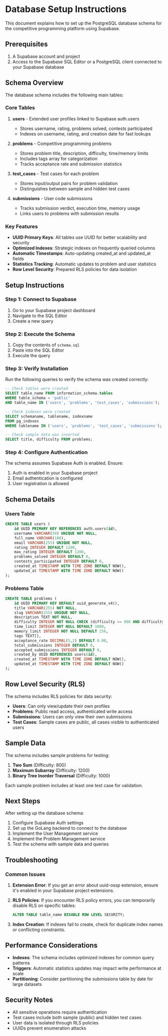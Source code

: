 # Database Setup Instructions

This document explains how to set up the PostgreSQL database schema for the competitive programming platform using Supabase.

## Prerequisites

1. A Supabase account and project
2. Access to the Supabase SQL Editor or a PostgreSQL client connected to your Supabase database

## Schema Overview

The database schema includes the following main tables:

### Core Tables

1. **users** - Extended user profiles linked to Supabase auth.users
   - Stores username, rating, problems solved, contests participated
   - Indexes on username, rating, and creation date for fast lookups

2. **problems** - Competitive programming problems
   - Stores problem title, description, difficulty, time/memory limits
   - Includes tags array for categorization
   - Tracks acceptance rate and submission statistics

3. **test_cases** - Test cases for each problem
   - Stores input/output pairs for problem validation
   - Distinguishes between sample and hidden test cases

4. **submissions** - User code submissions
   - Tracks submission verdict, execution time, memory usage
   - Links users to problems with submission results

### Key Features

- **UUID Primary Keys**: All tables use UUID for better scalability and security
- **Optimized Indexes**: Strategic indexes on frequently queried columns
- **Automatic Timestamps**: Auto-updating created_at and updated_at fields
- **Statistics Tracking**: Automatic updates to problem and user statistics
- **Row Level Security**: Prepared RLS policies for data isolation

## Setup Instructions

### Step 1: Connect to Supabase

1. Go to your Supabase project dashboard
2. Navigate to the SQL Editor
3. Create a new query

### Step 2: Execute the Schema

1. Copy the contents of `schema.sql`
2. Paste into the SQL Editor
3. Execute the query

### Step 3: Verify Installation

Run the following queries to verify the schema was created correctly:

```sql
-- Check tables were created
SELECT table_name FROM information_schema.tables 
WHERE table_schema = 'public' 
AND table_name IN ('users', 'problems', 'test_cases', 'submissions');

-- Check indexes were created
SELECT schemaname, tablename, indexname 
FROM pg_indexes 
WHERE tablename IN ('users', 'problems', 'test_cases', 'submissions');

-- Check sample data was inserted
SELECT title, difficulty FROM problems;
```

### Step 4: Configure Authentication

The schema assumes Supabase Auth is enabled. Ensure:

1. Auth is enabled in your Supabase project
2. Email authentication is configured
3. User registration is allowed

## Schema Details

### Users Table

```sql
CREATE TABLE users (
    id UUID PRIMARY KEY REFERENCES auth.users(id),
    username VARCHAR(50) UNIQUE NOT NULL,
    full_name VARCHAR(100),
    email VARCHAR(255) UNIQUE NOT NULL,
    rating INTEGER DEFAULT 1200,
    max_rating INTEGER DEFAULT 1200,
    problems_solved INTEGER DEFAULT 0,
    contests_participated INTEGER DEFAULT 0,
    created_at TIMESTAMP WITH TIME ZONE DEFAULT NOW(),
    updated_at TIMESTAMP WITH TIME ZONE DEFAULT NOW()
);
```

### Problems Table

```sql
CREATE TABLE problems (
    id UUID PRIMARY KEY DEFAULT uuid_generate_v4(),
    title VARCHAR(255) NOT NULL,
    slug VARCHAR(255) UNIQUE NOT NULL,
    description TEXT NOT NULL,
    difficulty INTEGER NOT NULL CHECK (difficulty >= 800 AND difficulty <= 3500),
    time_limit INTEGER NOT NULL DEFAULT 1000,
    memory_limit INTEGER NOT NULL DEFAULT 256,
    tags TEXT[],
    acceptance_rate DECIMAL(5,2) DEFAULT 0.00,
    total_submissions INTEGER DEFAULT 0,
    accepted_submissions INTEGER DEFAULT 0,
    created_by UUID REFERENCES users(id),
    created_at TIMESTAMP WITH TIME ZONE DEFAULT NOW(),
    updated_at TIMESTAMP WITH TIME ZONE DEFAULT NOW()
);
```

## Row Level Security (RLS)

The schema includes RLS policies for data security:

- **Users**: Can only view/update their own profiles
- **Problems**: Public read access, authenticated write access
- **Submissions**: Users can only view their own submissions
- **Test Cases**: Sample cases are public, all cases visible to authenticated users

## Sample Data

The schema includes sample problems for testing:

1. **Two Sum** (Difficulty: 800)
2. **Maximum Subarray** (Difficulty: 1200)
3. **Binary Tree Inorder Traversal** (Difficulty: 1000)

Each sample problem includes at least one test case for validation.

## Next Steps

After setting up the database schema:

1. Configure Supabase Auth settings
2. Set up the GoLang backend to connect to the database
3. Implement the User Management service
4. Implement the Problem Management service
5. Test the schema with sample data and queries

## Troubleshooting

### Common Issues

1. **Extension Error**: If you get an error about uuid-ossp extension, ensure it's enabled in your Supabase project extensions.

2. **RLS Policies**: If you encounter RLS policy errors, you can temporarily disable RLS on specific tables:
   ```sql
   ALTER TABLE table_name DISABLE ROW LEVEL SECURITY;
   ```

3. **Index Creation**: If indexes fail to create, check for duplicate index names or conflicting constraints.

## Performance Considerations

- **Indexes**: The schema includes optimized indexes for common query patterns
- **Triggers**: Automatic statistics updates may impact write performance at scale
- **Partitioning**: Consider partitioning the submissions table by date for large datasets

## Security Notes

- All sensitive operations require authentication
- Test cases include both sample (public) and hidden test cases
- User data is isolated through RLS policies
- UUIDs prevent enumeration attacks